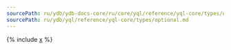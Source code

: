 ```yaml
---
sourcePath: ru/ydb/ydb-docs-core/ru/core/yql/reference/yql-core/types/optional.md
sourcePath: ru/ydb/yql/reference/yql-core/types/optional.md
---
```


{% include [x](_includes/optional.md) %}
